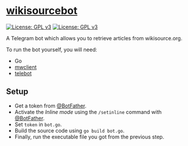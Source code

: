 # [wikisourcebot](https://t.me/Wikisource_bot)

[![License: GPL v3](https://img.shields.io/badge/License-GPL%20v3-blue.svg)](./LICENSE) [![License: GPL v3](https://img.shields.io/badge/Dev-%20@hearot-blue.svg)](https://t.me/hearot)

A Telegram bot which allows you to retrieve articles from wikisource.org.

To run the bot yourself, you will need:
- Go
- [mwclient](https://github.com/cgt/go-mwclient)
- [telebot](https://github.com/tucnak/telebot)

## Setup
- Get a token from [@BotFather](http://t.me/BotFather).
- Activate the *Inline mode* using the `/setinline` command with [@BotFather](http://t.me/BotFather).
- Set `token` in `bot.go`.
- Build the source code using `go build bot.go`.
- Finally, run the executable file you got from the previous step.
